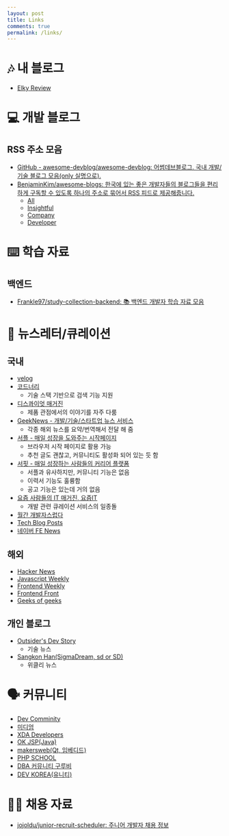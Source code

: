 ```yaml
---
layout: post
title: Links
comments: true
permalink: /links/
---
```


# 🎶 내 블로그
* [Elky Review](https://elky84.github.io/review)

# 💻 개발 블로그
## RSS 주소 모음
* [GitHub - awesome-devblog/awesome-devblog: 어썸데브블로그. 국내 개발/기술 블로그 모음(only 실명으로).](https://github.com/awesome-devblog/awesome-devblog)
* [BenjaminKim/awesome-blogs: 한국에 있는 좋은 개발자들의 블로그들을 편리하게 구독할 수 있도록 하나의 주소로 묶어서 RSS 피드로 제공해줍니다.](https://github.com/BenjaminKim/awesome-blogs)
    * [All](https://awesome-blogs.petabytes.org/feeds?group=all)
    * [Insightful](https://awesome-blogs.petabytes.org/feeds?group=insightful)
    * [Company](https://awesome-blogs.petabytes.org/feeds?group=company)
    * [Developer](https://awesome-blogs.petabytes.org/feeds?group=dev)

# ⌨️ 학습 자료
## 백엔드
* [Frankle97/study-collection-backend: 📚 백엔드 개발자 학습 자료 모음](https://github.com/Frankle97/study-collection-backend)

# 📰 뉴스레터/큐레이션
## 국내
* [velog](https://velog.io/)
* [코드너리](https://www.codenary.co.kr/)
    * 기술 스택 기반으로 검색 기능 지원
* [디스콰이엇 매거진](https://www.disquiet.tech/blog)
    * 제품 관점에서의 이야기를 자주 다룸
* [GeekNews - 개발/기술/스타트업 뉴스 서비스](https://news.hada.io/)
    * 각종 해외 뉴스를 요약/번역해서 전달 해 줌
* [서플 - 매일 성장을 도와주는 시작페이지](https://supple.kr/)
    * 브라우저 시작 페이지로 활용 가능
    * 추천 글도 괜찮고, 커뮤니티도 활성화 되어 있는 듯 함
* [서핏 - 매일 성장하는 사람들의 커리어 플랫폼](https://www.surfit.io/)
    * 서플과 유사하지만, 커뮤니티 기능은 없음
    * 이력서 기능도 훌륭함
    * 공고 기능은 있는데 거의 없음
* [요즘 사람들의 IT 매거진, 요즘IT](https://yozm.wishket.com/magazine/)
    * 개발 관련 큐레이션 서비스의 일종돌
* [월간 개발자스럽다](https://blog.gaerae.com/)
* [Tech Blog Posts](https://techblogposts.com/)
* [네이버 FE News](https://github.com/naver/fe-news)

## 해외
* [Hacker News](https://news.ycombinator.com/)
* [Javascript Weekly](https://javascriptweekly.com/)
* [Frontend Weekly](https://frontendweekly.co/)
* [Frontend Front](https://frontendfront.com/)
* [Geeks of geeks](https://www.geeksforgeeks.org/)

## 개인 블로그
* [Outsider's Dev Story](https://blog.outsider.ne.kr/category/Newsletter)
    * 기술 뉴스
* [Sangkon Han(SigmaDream, sd or SD)](https://www.sangkon.com/)
    * 위클리 뉴스

# 🗣 커뮤니티
* [Dev Comminity](https://dev.to/)
* [미디엄](https://medium.com/)
* [XDA Developers](https://www.xda-developers.com/)
* [OK JSP(Java)](https://okky.kr/)
* [makersweb(Qt, 임베디드)](https://www.makersweb.net/)
* [PHP SCHOOL](https://phpschool.com/)
* [DBA 커뮤니티 구루비](http://gurubee.net/)
* [DEV KOREA(유니티)](http://devkorea.co.kr/)

# 👨‍💻 채용 자료
* [jojoldu/junior-recruit-scheduler: 주니어 개발자 채용 정보](https://github.com/jojoldu/junior-recruit-scheduler)
